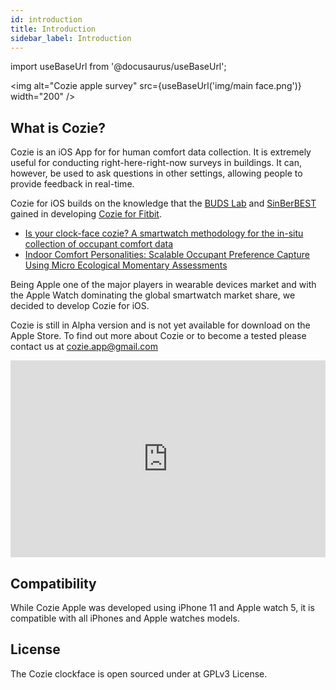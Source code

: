 ```yaml
---
id: introduction
title: Introduction
sidebar_label: Introduction
---
```


import useBaseUrl from '@docusaurus/useBaseUrl'; 

<img alt="Cozie apple survey" src={useBaseUrl('img/main face.png')}  width="200" />

## What is Cozie?

Cozie is an iOS App for for human comfort data collection. 
It is extremely useful for conducting right-here-right-now surveys in buildings. It can, however, be used to ask questions in other settings, allowing people to provide feedback in real-time.

Cozie for iOS builds on the knowledge that the [BUDS Lab](https://www.budslab.org/) and [SinBerBEST](https://sinberbest.berkeley.edu) gained in developing [Cozie for Fitbit](https://cozie.app).

- [Is your clock-face cozie? A smartwatch methodology for the in-situ collection of occupant comfort data](https://www.researchgate.net/publication/337376844_Is_your_clock-face_cozie_A_smartwatch_methodology_for_the_in-situ_collection_of_occupant_comfort_data)
- [Indoor Comfort Personalities: Scalable Occupant Preference Capture Using Micro Ecological Momentary Assessments](https://www.researchgate.net/publication/338527635_Indoor_Comfort_Personalities_Scalable_Occupant_Preference_Capture_Using_Micro_Ecological_Momentary_Assessments)

Being Apple one of the major players in wearable devices market and with the Apple Watch dominating the global smartwatch market share, we decided to develop Cozie for iOS. 

Cozie is still in Alpha version and is not yet available for download on the Apple Store. To find out more about Cozie or to become a tested please contact us at cozie.app@gmail.com

<iframe width="100%" height="315" src="https://www.youtube.com/embed/5e4FwVydYRE" frameborder="0" allow="accelerometer; autoplay; encrypted-media; gyroscope; picture-in-picture" allowfullscreen></iframe>

## Compatibility

While Cozie Apple was developed using iPhone 11 and Apple watch 5, it is compatible with all iPhones and Apple watches models.

## License

The Cozie clockface is open sourced under at GPLv3 License.


